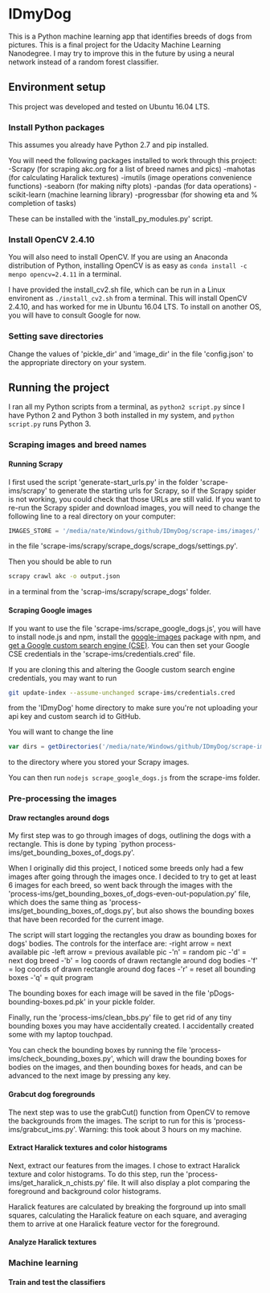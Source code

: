# IDmyDog
This is a Python machine learning app that identifies breeds of dogs from pictures.  This is a final project for the Udacity Machine Learning Nanodegree.  I may try to improve this in the future by using a neural network instead of a random forest classifier.

## Environment setup
This project was developed and tested on Ubuntu 16.04 LTS.

### Install Python packages
This assumes you already have Python 2.7 and pip installed.

You will need the following packages installed to work through this project:
-Scrapy (for scraping akc.org for a list of breed names and pics)
-mahotas (for calculating Haralick textures)
-imutils (image operations convenience functions)
-seaborn (for making nifty plots)
-pandas (for data operations)
-scikit-learn (machine learning library)
-progressbar (for showing eta and % completion of tasks)

These can be installed with the 'install_py_modules.py' script.

### Install OpenCV 2.4.10
You will also need to install OpenCV.  If you are using an Anaconda distribution of Python, installing OpenCV is as easy as `conda install -c menpo opencv=2.4.11` in a terminal.

I have provided the install_cv2.sh file, which can be run in a Linux environent as `./install_cv2.sh` from a terminal.  This will install OpenCV 2.4.10, and has worked for me in Ubuntu 16.04 LTS.  To install on another OS, you will have to consult Google for now.

### Setting save directories
Change the values of 'pickle_dir' and 'image_dir' in the file 'config.json' to the appropriate directory on your system.

## Running the project
I ran all my Python scripts from a terminal, as `python2 script.py` since I have Python 2 and Python 3 both installed in my system, and `python script.py` runs Python 3.

### Scraping images and breed names
#### Running Scrapy
I first used the script 'generate-start_urls.py' in the folder 'scrape-ims/scrapy' to generate the starting urls for Scrapy, so if the Scrapy spider is not working, you could check that those URLs are still valid.
If you want to re-run the Scrapy spider and download images, you will need to change the following line to a real directory on your computer:
```python
IMAGES_STORE = '/media/nate/Windows/github/IDmyDog/scrape-ims/images/'
```
in the file 'scrape-ims/scrapy/scrape_dogs/scrape_dogs/settings.py'.

Then you should be able to run
```bash
scrapy crawl akc -o output.json
```
in a terminal from the 'scrap-ims/scrapy/scrape_dogs' folder.

#### Scraping Google images
If you want to use the file 'scrape-ims/scrape_google_dogs.js', you will have to install node.js and npm, install the [google-images](https://github.com/vdemedes/google-images) package with npm, and [get a Google custom search engine (CSE)](https://github.com/vdemedes/google-images#set-up-google-custom-search-engine).  You can then set your Google CSE credentials in the 'scrape-ims/credentials.cred' file.  

If you are cloning this and altering the Google custom search engine credentials, you may want to run
```bash
git update-index --assume-unchanged scrape-ims/credentials.cred
```
from the 'IDmyDog' home directory to make sure you're not uploading your api key and custom search id to GitHub.

You will want to change the line
```javascript
var dirs = getDirectories('/media/nate/Windows/github/IDmyDog/scrape-ims/images')
```
to the directory where you stored your Scrapy images.

You can then run `nodejs scrape_google_dogs.js` from the scrape-ims folder.

### Pre-processing the images

#### Draw rectangles around dogs
My first step was to go through images of dogs, outlining the dogs with a rectangle.  This is done by typing `python process-ims/get_bounding_boxes_of_dogs.py'.

When I originally did this project, I noticed some breeds only had a few images after going through the images once.  I decided to try to get at least 6 images for each breed, so went back through the images with the 'process-ims/get_bounding_boxes_of_dogs-even-out-population.py' file, which does the same thing as 'process-ims/get_bounding_boxes_of_dogs.py', but also shows the bounding boxes that have been recorded for the current image.  

The script will start logging the rectangles you draw as bounding boxes for dogs' bodies.  The controls for the interface are:
-right arrow = next available pic
-left arrow = previous available pic
-'n' = random pic
-'d' = next dog breed
-'b' = log coords of drawn rectangle around dog bodies
-'f' = log coords of drawn rectangle around dog faces
-'r' = reset all bounding boxes
-'q' = quit program

The bounding boxes for each image will be saved in the file 'pDogs-bounding-boxes.pd.pk' in your pickle folder.

Finally, run the 'process-ims/clean_bbs.py' file to get rid of any tiny bounding boxes you may have accidentally created.  I accidentally created some with my laptop touchpad.

You can check the bounding boxes by running the file 'process-ims/check_bounding_boxes.py', which will draw the bounding boxes for bodies on the images, and then bounding boxes for heads, and can be advanced to the next image by pressing any key.

#### Grabcut dog foregrounds
The next step was to use the grabCut() function from OpenCV to remove the backgrounds from the images.  The script to run for this is 'process-ims/grabcut_ims.py'.  Warning: this took about 3 hours on my machine.

#### Extract Haralick textures and color histograms
Next, extract our features from the images.  I chose to extract Haralick texture and color histograms.  To do this step, run the 'process-ims/get_haralick_n_chists.py' file.  It will also display a plot comparing the foreground and background color histograms.

Haralick features are calculated by breaking the forground up into small squares, calculating the Haralick feature on each square, and averaging them to arrive at one Haralick feature vector for the foreground.

#### Analyze Haralick textures


### Machine learning
#### Train and test the classifiers
